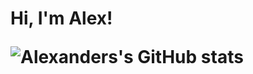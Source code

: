 <h1> Hi, I'm Alex! </s1>

<!--
**AlexanderStephenThompson/AlexanderStephenThompson** is a ✨ _special_ ✨ repository because its `README.md` (this file) appears on your GitHub profile.

Here are some ideas to get you started:

- 🔭 I’m currently working on ...
- 🌱 I’m currently learning ...
- 👯 I’m looking to collaborate on ...
- 🤔 I’m looking for help with ...
- 💬 Ask me about ...
- 📫 How to reach me: ...
- 😄 Pronouns: ...
- ⚡ Fun fact: ...
-->

<!-- https://github.com/anuraghazra/github-readme-stats -->

![Alexanders's GitHub stats](https://github-readme-stats.vercel.app/api?username=AlexanderStephenThompson&show_icons=true&theme=tokyonight)

<!-- Include acclaim badges 

Planned pinned repos
 - Learning Git & GitHub
 - Programming
 - Data Analytics
 - Home Projects
 - IT Infrastructure
 - World Building


-->

